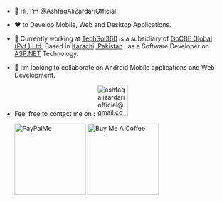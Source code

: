 - 👋 Hi, I’m @AshfaqAliZardariOfficial
- :heart: to Develop Mobile, Web and Desktop Applications. 
- 🌱 Currently working at [TechSol360](https://techsol360.com "TechSol360") is a subsidiary of [GoCBE Global (Pvt.) Ltd.](https://gocbeglobal.com/Home/Home "GoCBE Global (Pvt.) Ltd.") Based in [Karachi, Pakistan](https://goo.gl/maps/u1YTzYncAnfuRDqQ9 "Karachi, Pakistan") . as a Software Developer on [ASP.NET](https://dotnet.microsoft.com/en-us/apps/aspnet "ASP.NET") Technology.
- 💞️ I’m looking to collaborate on Android Mobile applications and Web Development.
- Feel free to contact me on : <a href="mailto:ashfaqalizardariofficial@gmail.com" target="_blank" title="ashfaqalizardariofficial@gmail.com"><img src="https://ssl.gstatic.com/ui/v1/icons/mail/rfr/logo_gmail_lockup_default_1x_r2.png" alt="ashfaqalizardariofficial@gmail.com" width="70" /></a>  
  
    <a href="https://paypal.me/ashfaqalizardari247?country.x=CA&locale.x=en_US" target="_blank" title="paypal.me/ashfaqalizardari247"><img src="https://www.paypalobjects.com/paypal-ui/logos/svg/paypal-color.svg" alt="PayPalMe" width="160" /></a>    <a href="https://www.buymeacoffee.com/ashfaqalizardari" target="_blank" title="buymeacoffee.com/ashfaqalizardari"><img src="https://www.buymeacoffee.com/assets/img/custom_images/orange_img.png" alt="Buy Me A Coffee" width="160" /></a>

